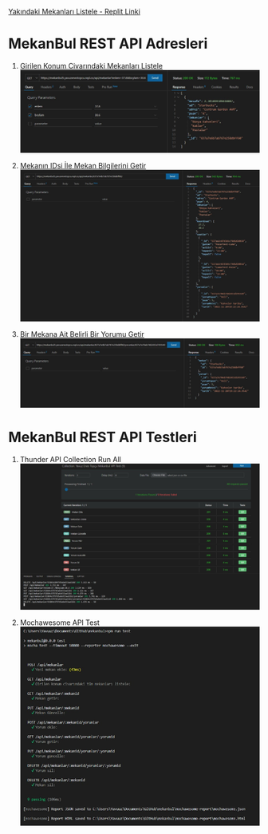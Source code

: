 [Yakındaki Mekanları Listele - Replit Linki](https://mekanbul.yavuzenestopcu.repl.co/?enlem=32&boylam=35)

# MekanBul REST API Adresleri

1. [Girilen Konum Civarındaki Mekanları Listele](https://mekanbul5.yavuzenestopcu.repl.co/api/mekanlar?enlem=37.6&boylam=30.6)
![Girilen Konum Civarındaki Mekanları Listele](./pictures/mekanlariGetir.jpg)

2. [Mekanın IDsi İle Mekan Bilgilerini Getir](https://mekanbul5.yavuzenestopcu.repl.co/api/mekanlar/637a7e6b7ab767e258dbff60/)
![Mekanın IDsi İle Mekan Bilgilerini Getir](./pictures/mekanGetir.jpg)

3. [Bir Mekana Ait Belirli Bir Yorumu Getir](https://mekanbul5.yavuzenestopcu.repl.co/api/mekanlar/637a7e6b7ab767e258dbff60/yorumlar/637a7e70eb7482453d195549)
![Bir Mekana Ait Belirli Bir Yorumu Getir](./pictures/yorumGetir.jpg)

# MekanBul REST API Testleri

1. Thunder API Collection Run All
![Thunder API Test](./pictures/thunderapitest.jpg)

2. Mochawesome API Test
![Mocha API Test](./pictures/mochatest.jpg)